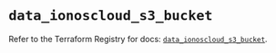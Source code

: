# `data_ionoscloud_s3_bucket`

Refer to the Terraform Registry for docs: [`data_ionoscloud_s3_bucket`](https://registry.terraform.io/providers/ionos-cloud/ionoscloud/6.5.6/docs/data-sources/s3_bucket).
